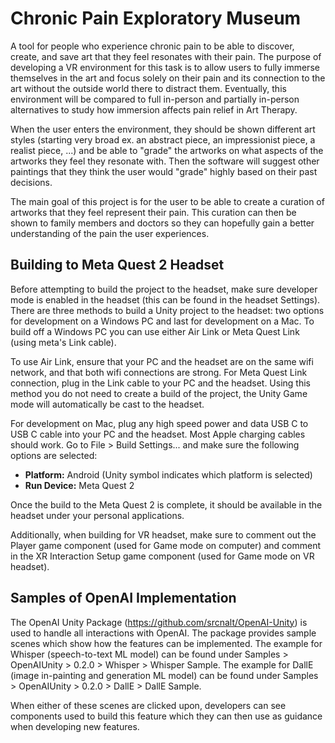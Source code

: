 # Chronic Pain Exploratory Museum
A tool for people who experience chronic pain to be able to discover, create, and save art that they feel resonates with their pain. The purpose of developing a VR environment for this task is to allow users to fully immerse themselves in the art and focus solely on their pain and its connection to the art without the outside world there to distract them. Eventually, this environment will be compared to full in-person and partially in-person alternatives to study how immersion affects pain relief in Art Therapy. 

When the user enters the environment, they should be shown different art styles (starting very broad ex. an abstract piece, an impressionist piece, a realist piece, ...) and be able to "grade" the artworks on what aspects of the artworks they feel they resonate with. Then the software will suggest other paintings that they think the user would "grade" highly based on their past decisions.

The main goal of this project is for the user to be able to create a curation of artworks that they feel represent their pain. This curation can then be shown to family members and doctors so they can hopefully gain a better understanding of the pain the user experiences.

## Building to Meta Quest 2 Headset
Before attempting to build the project to the headset, make sure developer mode is enabled in the headset (this can be found in the headset Settings). There are three methods to build a Unity project to the headset: two options for development on a Windows PC and last for development on a Mac. To build off a Windows PC you can use either Air Link or Meta Quest Link (using meta's Link cable). 

To use Air Link, ensure that your PC and the headset are on the same wifi network, and that both wifi connections are strong. For Meta Quest Link connection, plug in the Link cable to your PC and the headset. Using this method you do not need to create a build of the project, the Unity Game mode will automatically be cast to the headset.

For development on Mac, plug any high speed power and data USB C to USB C cable into your PC and the headset. Most Apple charging cables should work. Go to File > Build Settings... and make sure the following options are selected:

- **Platform:** Android (Unity symbol indicates which platform is selected)
- **Run Device:** Meta Quest 2

Once the build to the Meta Quest 2 is complete, it should be available in the headset under your personal applications. 

Additionally, when building for VR headset, make sure to comment out the Player game component (used for Game mode on computer) and comment in the XR Interaction Setup game component (used for Game mode on VR headset). 

## Samples of OpenAI Implementation
The OpenAI Unity Package (https://github.com/srcnalt/OpenAI-Unity) is used to handle all interactions with OpenAI. The package provides sample scenes which show how the features can be implemented. The example for Whisper (speech-to-text ML model) can be found under Samples > OpenAIUnity > 0.2.0 > Whisper > Whisper Sample. The example for DallE (image in-painting and generation ML model) can be found under Samples > OpenAIUnity > 0.2.0 > DallE > DallE Sample. 

When either of these scenes are clicked upon, developers can see components used to build this feature which they can then use as guidance when developing new features.
